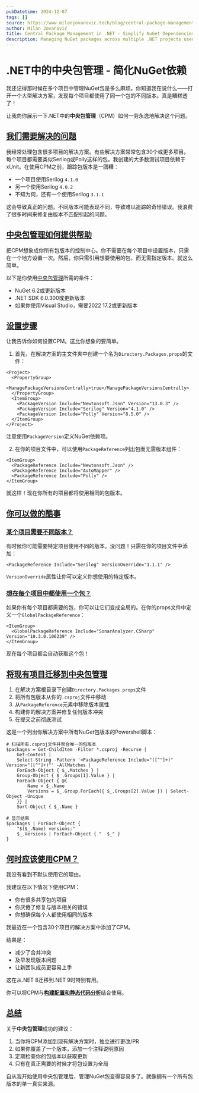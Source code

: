 ```yaml
---
pubDatetime: 2024-12-07
tags: []
source: https://www.milanjovanovic.tech/blog/central-package-management-in-net-simplify-nuget-dependencies
author: Milan Jovanović
title: Central Package Management in .NET - Simplify NuGet Dependencies
description: Managing NuGet packages across multiple .NET projects used to be a nightmare of version mismatches and maintenance headaches, but Central Package Management (CPM) offers a powerful solution by letting you control all package versions from a single source of truth. Learn how CPM can simplify your dependency management, prevent version conflicts, and make your .NET development workflow smoother.
---
```


# .NET中的中央包管理 - 简化NuGet依赖

我还记得那时候在多个项目中管理NuGet包是多么麻烦。你知道我在说什么——打开一个大型解决方案，发现每个项目都使用了同一个包的不同版本。真是糟糕透了！

让我向你展示一下.NET中的**中央包管理**（CPM）如何一劳永逸地解决这个问题。

## [我们需要解决的问题](#the-problem-we-need-to-solve)

我经常处理包含很多项目的解决方案。有些解决方案常常包含30个或更多项目。每个项目都需要类似Serilog或Polly这样的包。我创建的大多数测试项目依赖于xUnit。在使用CPM之前，跟踪包版本是一团糟：

- 一个项目使用Serilog `4.1.0`
- 另一个使用Serilog `4.0.2`
- 不知为何，还有一个使用Serilog `3.1.1`

这会导致真正的问题。不同版本可能表现不同，导致难以追踪的奇怪错误。我浪费了很多时间来修复由版本不匹配引起的问题。

## [中央包管理如何提供帮助](#how-central-package-management-helps)

把CPM想象成你所有包版本的控制中心。你不需要在每个项目中设置版本，只需在一个地方设置一次。然后，你只需引用想要使用的包，而无需指定版本。就这么简单。

以下是你使用[中央包管理](https://learn.microsoft.com/en-us/nuget/consume-packages/central-package-management)所需的条件：

- NuGet 6.2或更新版本
- .NET SDK 6.0.300或更新版本
- 如果你使用Visual Studio，需要2022 17.2或更新版本

## [设置步骤](#setting-it-up)

让我告诉你如何设置CPM。这比你想象的要简单。

1.  首先，在解决方案的主文件夹中创建一个名为`Directory.Packages.props`的文件：

```
<Project>
  <PropertyGroup>
    <ManagePackageVersionsCentrally>true</ManagePackageVersionsCentrally>
  </PropertyGroup>
  <ItemGroup>
    <PackageVersion Include="Newtonsoft.Json" Version="13.0.3" />
    <PackageVersion Include="Serilog" Version="4.1.0" />
    <PackageVersion Include="Polly" Version="8.5.0" />
  </ItemGroup>
</Project>
```

注意使用`PackageVersion`定义NuGet依赖项。

2.  在你的项目文件中，可以使用`PackageReference`列出包而无需版本组件：

```
<ItemGroup>
  <PackageReference Include="Newtonsoft.Json" />
  <PackageReference Include="AutoMapper" />
  <PackageReference Include="Polly" />
</ItemGroup>
```

就这样！现在你所有的项目都将使用相同的包版本。

## [你可以做的酷事](#cool-things-you-can-do)

### [某个项目需要不同版本？](#need-a-different-version-for-one-project)

有时候你可能需要特定项目使用不同的版本。没问题！只需在你的项目文件中添加：

```
<PackageReference Include="Serilog" VersionOverride="3.1.1" />
```

`VersionOverride`属性让你可以定义你想使用的特定版本。

### [想在每个项目中都使用一个包？](#want-a-package-in-every-project)

如果你有每个项目都需要的包，你可以让它们变成全局的。在你的props文件中定义一个`GlobalPackageReference`：

```
<ItemGroup>
  <GlobalPackageReference Include="SonarAnalyzer.CSharp" Version="10.3.0.106239" />
</ItemGroup>
```

现在每个项目都会自动获取这个包！

## [将现有项目迁移到中央包管理](#migrating-existing-projects-to-central-package-management)

1.  在解决方案根目录下创建`Directory.Packages.props`文件
2.  将所有包版本从你的`.csproj`文件中移动
3.  从`PackageReference`元素中移除版本属性
4.  构建你的解决方案并修复任何版本冲突
5.  在提交之前彻底测试

这是一个列出你解决方案中所有NuGet包版本的Powershell脚本：

```
# 扫描所有.csproj文件并聚合唯一的包版本
$packages = Get-ChildItem -Filter *.csproj -Recurse |
    Get-Content |
    Select-String -Pattern '<PackageReference Include="([^"]+)" Version="([^"]+)"' -AllMatches |
    ForEach-Object { $_.Matches } |
    Group-Object { $_.Groups[1].Value } |
    ForEach-Object { @{
        Name = $_.Name
        Versions = $_.Group.ForEach({ $_.Groups[2].Value }) | Select-Object -Unique
    }} |
    Sort-Object { $_.Name }

# 显示结果
$packages | ForEach-Object {
    "$($_.Name) versions:"
    $_.Versions | ForEach-Object { "  $_" }
}
```

## [何时应该使用CPM？](#when-should-you-use-cpm)

我没有看到不默认使用它的理由。

我建议在以下情况下使用CPM：

- 你有很多共享包的项目
- 你厌倦了修复与版本相关的错误
- 你想确保每个人都使用相同的版本

我最近在一个包含30个项目的解决方案中添加了CPM。

结果是：

- 减少了合并冲突
- 及早发现版本问题
- 让新团队成员更容易上手

这在从.NET 8迁移到.NET 9时特别有用。

你可以将CPM与[**构建配置和静态代码分析**](https://www.milanjovanovic.tech/blog/improving-code-quality-in-csharp-with-static-code-analysis)结合使用。

## [总结](#wrapping-up)

关于**中央包管理**成功的建议：

1.  当你将CPM添加到现有解决方案时，独立进行更改/PR
2.  如果你覆盖了一个版本，添加一个注释说明原因
3.  定期检查你的包版本以获取更新
4.  只有在真正需要的时候才将包设置为全局

自从我开始使用中央包管理后，管理NuGet包变得容易多了。就像拥有一个所有包版本的单一真实来源。
